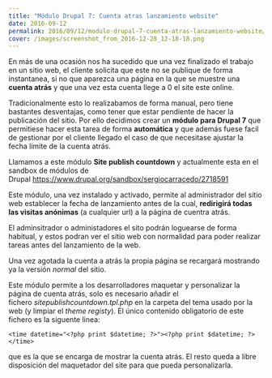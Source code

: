 ```yaml
---
title: "Módulo Drupal 7: Cuenta atras lanzamiento website"
date: 2016-09-12
permalink: 2016/09/12/modulo-drupal-7-cuenta-atras-lanzamiento-website/
cover: /images/screenshot_from_2016-12-28_12-18-18.png
---
```

En más de una ocasión nos ha sucedido que una vez finalizado el trabajo en un sitio web, el cliente solicita que este no se publique de forma instantanea, si no que aparezca una página en la que se muestre una **cuenta atrás** y que una vez esta cuenta llege a 0 el site este online. 

Tradicionalmente esto lo realizabamos de forma manual, pero tiene bastantes desventajas, como tener que estar pendiente de hacer la publicación del sitio. Por ello decidimos crear un **módulo para Drupal 7** que permitiese hacer esta tarea de forma **automática** y que además fuese facil de gestionar por el cliente llegado el caso de que necesitase ajustar la fecha límite de la cuenta atrás.

Llamamos a este módulo **Site publish countdown** y actualmente esta en el sandbox de módulos de Drupal https://www.drupal.org/sandbox/sergiocarracedo/2718591

Este módulo, una vez instalado y activado, permite al administrador del sitio web establecer la fecha de lanzamiento antes de la cual, **redirigirá todas las visitas anónimas** (a cualquier url) a la página de cuentra atrás. 

El adminsitrador o administadores el sito podrán loguearse de forma habitual, y estos podran ver el sitio web con normalidad para poder realizar tareas antes del lanzamiento de la web.

Una vez agotada la cuenta a atrás la propia página se recargará mostrando ya la versión _normal_ del sitio.

Este módulo permite a los desarrolladores maquetar y personalizar la página de cuenta atrás, solo es necesario añadir el fichero _sitepublishcountdown.tpl.php_ en la carpeta del tema usado por la web (y limpiar el _theme registy_). El único contenido obligatorio de este fichero es la siguente linea:

```
<time datetime="<?php print $datetime; ?>"><?php print $datetime; ?></time>
```

que es la que se encarga de mostrar la cuenta atrás. El resto queda a libre disposición del maquetador del site para que pueda personalizarla.
